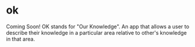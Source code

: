 # ok
Coming Soon!  OK stands for "Our Knowledge".  An app that allows a user to describe their knowledge in a particular area relative to other's knowledge in that area.  
